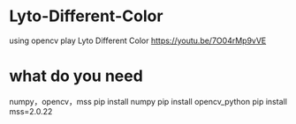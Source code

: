 # Lyto-Different-Color
using opencv play Lyto Different Color
https://youtu.be/7O04rMp9vVE

# what do you need
numpy，opencv，mss
    pip install numpy
    pip install opencv_python
    pip install mss=2.0.22
